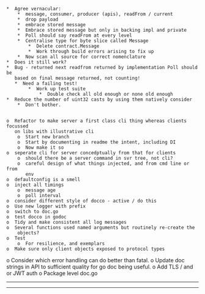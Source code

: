     *  Agree vernacular:
        *  message, consumer, producer (apis), readFrom / current
        *  drop payload
        *  embrace stored message
        *  Embrace stored message but only in backing impl and private
        *  Poll should say readFrom at every level
        *  Centralise type for byte slice called Message
            *  Delete contract.Message
            *  Work through build errors arising to fix up
        *  Now scan all source for correct nomenclature
    *  Does it still work?
    *  Bug - returned next readfrom returned by implementation Poll should be 
       based on final message returned, not counting!
       *  Need a failing test!
            *  Work up test suite
                *  Double check all old enough or none old enough
    *  Reduce the number of uint32 casts by using them natively consider
        *  Don't bother.


    o  Refactor to make server a first class cli thing whereas clients focussed
       on libs with illustrative cli
        o  Start new branch
        o  Start by documenting in readme the intent, including DI
        o  Now make it so
    o  seperate cli for server concedptually from that for clients
        o  should there be a server command in svr tree, not cli?
        o  careful design of what things injected, and from cmd line or from
           env
    o  defaultconfig is a smell
    o  inject all timings
        o  message age
        o  poll interval
    o  consider different style of docco - active / do this
    o  Use new logger with prefix
    o  switch to doc.go
    o  test docco in godoc
    o  Tidy and make consistent all log messages
    o  Several functions used named arguments but routinely re-create the
        objects?
    o  Test
        o  For resilience, and exemplars
    o  Make sure only client objects exposed to protocol types
o  Consider which error handling can do better than fatal.
o  Update doc strings in API to sufficient quality for go doc being useful.
o  Add TLS / and or JWT auth
o  Package level doc.go

----------------------------------------------------------------
----------------------------------------------------------------
